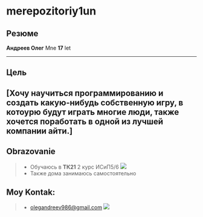 # merepozitoriy1un
## Резюме
**Андреев Олег**
Mne **17** let

---
## Цель
[Хочу научиться программированию и создать какую-нибудь собственную игру,
в котоурю будут играть многие люди,
также хочется поработать в одной из лучшей компании айти.]
---

## Obrazovanie
> - Обучаюсь в **ТК21** 2 курс ИСиП5/6
![](https://www.vao-mos.info/wp-content/uploads/2017/08/tk21-678x381.jpg)
> - Также дома занимаюсь самостоятельно
## Moy Kontak: 
> - olegandreev986@gmail.com
![](https://st2.depositphotos.com/3896919/6394/v/600/depositphotos_63941283-stock-illustration-angry-panda-bear-cute-cartoon.jpg)
